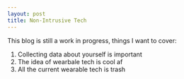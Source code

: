 ```yaml
---
layout: post
title: Non-Intrusive Tech
---
```


This blog is still a work in progress, things I want to cover:

1. Collecting data about yourself is important
2. The idea of wearbale tech is cool af
3. All the current wearable tech is trash